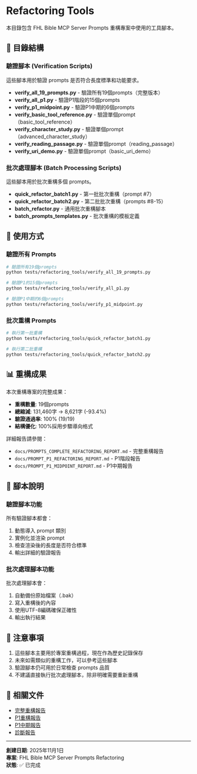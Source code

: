 # Refactoring Tools

本目錄包含 FHL Bible MCP Server Prompts 重構專案中使用的工具腳本。

## 📁 目錄結構

### 驗證腳本 (Verification Scripts)

這些腳本用於驗證 prompts 是否符合長度標準和功能要求。

- **verify_all_19_prompts.py** - 驗證所有19個prompts（完整版本）
- **verify_all_p1.py** - 驗證P1階段的15個prompts
- **verify_p1_midpoint.py** - 驗證P1中期的6個prompts
- **verify_basic_tool_reference.py** - 驗證單個prompt（basic_tool_reference）
- **verify_character_study.py** - 驗證單個prompt（advanced_character_study）
- **verify_reading_passage.py** - 驗證單個prompt（reading_passage）
- **verify_uri_demo.py** - 驗證單個prompt（basic_uri_demo）

### 批次處理腳本 (Batch Processing Scripts)

這些腳本用於批次重構多個 prompts。

- **quick_refactor_batch1.py** - 第一批批次重構（prompt #7）
- **quick_refactor_batch2.py** - 第二批批次重構（prompts #8-15）
- **batch_refactor.py** - 通用批次重構腳本
- **batch_prompts_templates.py** - 批次重構的模板定義

## 🚀 使用方式

### 驗證所有 Prompts

```bash
# 驗證所有19個prompts
python tests/refactoring_tools/verify_all_19_prompts.py

# 驗證P1的15個prompts
python tests/refactoring_tools/verify_all_p1.py

# 驗證P1中期的6個prompts
python tests/refactoring_tools/verify_p1_midpoint.py
```

### 批次重構 Prompts

```bash
# 執行第一批重構
python tests/refactoring_tools/quick_refactor_batch1.py

# 執行第二批重構
python tests/refactoring_tools/quick_refactor_batch2.py
```

## 📊 重構成果

本次重構專案的完整成果：

- **重構數量**: 19個prompts
- **總縮減**: 131,460字 → 8,621字 (-93.4%)
- **驗證通過率**: 100% (19/19)
- **結構優化**: 100%採用步驟導向格式

詳細報告請參閱：
- `docs/PROMPTS_COMPLETE_REFACTORING_REPORT.md` - 完整重構報告
- `docs/PROMPT_P1_REFACTORING_REPORT.md` - P1階段報告
- `docs/PROMPT_P1_MIDPOINT_REPORT.md` - P1中期報告

## 🎯 腳本說明

### 驗證腳本功能

所有驗證腳本都會：
1. 動態導入 prompt 類別
2. 實例化並渲染 prompt
3. 檢查渲染後的長度是否符合標準
4. 輸出詳細的驗證報告

### 批次處理腳本功能

批次處理腳本會：
1. 自動備份原始檔案（.bak）
2. 寫入重構後的內容
3. 使用UTF-8編碼確保正確性
4. 輸出執行結果

## 📝 注意事項

1. 這些腳本主要用於專案重構過程，現在作為歷史記錄保存
2. 未來如需類似的重構工作，可以參考這些腳本
3. 驗證腳本仍可用於日常檢查 prompts 品質
4. 不建議直接執行批次處理腳本，除非明確需要重新重構

## 🔗 相關文件

- [完整重構報告](../../docs/PROMPTS_COMPLETE_REFACTORING_REPORT.md)
- [P1重構報告](../../docs/PROMPT_P1_REFACTORING_REPORT.md)
- [P1中期報告](../../docs/PROMPT_P1_MIDPOINT_REPORT.md)
- [診斷報告](../../docs/PROMPTS_DIAGNOSTIC_REPORT.md)

---

**創建日期**: 2025年11月1日  
**專案**: FHL Bible MCP Server Prompts Refactoring  
**狀態**: ✅ 已完成
